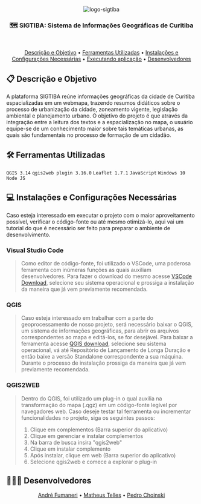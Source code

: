 <p align="center">
  <img src="https://i.ibb.co/vLqdDZb/logo-sigtiba.jpg" alt="logo-sigtiba" border="0">
</p>

<h3 align="center">
  🗺 SIGTIBA: Sistema de Informações Geográficas de Curitiba
</h3>

<br>

<p align="center">
 <a href="#-descrição-e-objetivo">Descrição e Objetivo</a> •
 <a href="#-ferramentas-utilizadas">Ferramentas Utilizadas</a> • 
 <a href="#-instalações-e-configurações-necessárias">Instalações e Configurações Necessárias</a> • 
  <a href="#-executando-aplicação">Executando aplicação</a> • 
 <a href="#-desenvolvedores">Desenvolvedores</a>
</p>

## 📋 Descrição e Objetivo

  A plataforma SIGTIBA reúne informações geográficas da cidade de Curitiba espacializadas em um webmapa, trazendo resumos didáticos sobre o processo de urbanização da cidade, zoneamento vigente, legislação ambiental e planejamento urbano. O objetivo do projeto é que através da integração entre a leitura dos textos e a espacialização no mapa, o usuário equipe-se de um conhecimento maior sobre tais temáticas urbanas, as quais são fundamentais no processo de formação de um cidadão.

## 🛠 Ferramentas Utilizadas
````QGIS 3.14````
````qgis2web plugin 3.16.0````
````Leaflet 1.7.1````
````JavaScript````
````Windows 10````
````Node JS````

## 💻 Instalações e Configurações Necessárias

Caso esteja interessado em executar o projeto com o maior aproveitamento possível, verificar o código-fonte ou até mesmo otimizá-lo, aqui vai um tutorial do que é necessário ser feito para preparar o ambiente de desenvolvimento. 

### Visual Studio Code
> Como editor de código-fonte, foi utilizado o VSCode, uma poderosa ferramenta com inúmeras funções as quais auxiliam desenvolvedores. Para fazer o download do mesmo acesse [VSCode Download](https://code.visualstudio.com/Download), selecione seu sistema operacional e prossiga a instalação da maneira que já vem previamente recomendada. 

### QGIS
> Caso esteja interessado em trabalhar com a parte do geoprocessamento de nosso projeto, será necessário baixar o QGIS, um sistema de informações geográficas, para abrir os arquivos correspondentes ao mapa e editá-los, se for desejável. Para baixar a ferramenta acesse [QGIS download](https://qgis.org/pt_BR/site/forusers/download.html), selecione seu sistema operacional, vá até Repositório de Lançamento de Longa Duração e então baixe a versão Standalone correspondente a sua máquina. Durante o processo de instalação prossiga da maneira que já vem previamente recomendada.

### QGIS2WEB
> Dentro do QGIS, foi utilizado um plug-in o qual auxilia na transformação do mapa (.qgz) em um código-fonte legível por navegadores web. Caso deseje testar tal ferramenta ou incrementar funcionalidades no projeto, siga os seguintes passos:
> 1. Clique em complementos (Barra superior do aplicativo)
> 2. Clique em gerenciar e instalar complementos
> 3. Na barra de busca insira "qgis2web"
> 4. Clique em instalar complemento
> 5. Após instalar, clique em web (Barra superior do aplicativo)
> 6. Selecione qgis2web e comece a explorar o plug-in

## 👨🏼‍🎓 Desenvolvedores 
<p align="center">
 <a href="https://github.com/andrefumaneri">André Fumaneri</a> •
 <a href="https://github.com/TilTelles">Matheus Telles</a> •
 <a href="https://github.com/pedrochoinski">Pedro Choinski</a> 
</p>

